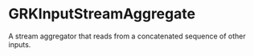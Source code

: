 # GRKInputStreamAggregate
A stream aggregator that reads from a concatenated sequence of other inputs.
